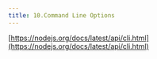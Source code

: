 ```yaml
---
title: 10.Command Line Options
---
```


[https://nodejs.org/docs/latest/api/cli.html](https://nodejs.org/docs/latest/api/cli.html)
